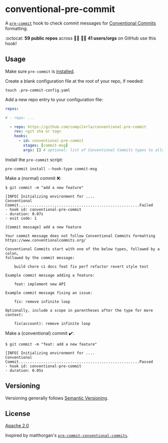 # conventional-pre-commit

A [`pre-commit`](https://pre-commit.com) hook to check commit messages for
[Conventional Commits](https://conventionalcommits.org) formatting.

<!-- github_stats starts -->
:octocat: **59 public repos** across :woman_technologist: :man_technologist: **41 users/orgs** on GitHub use this hook!
<!-- github_stats ends -->

## Usage

Make sure `pre-commit` is [installed](https://pre-commit.com#install).

Create a blank configuration file at the root of your repo, if needed:

```console
touch .pre-commit-config.yaml
```

Add a new repo entry to your configuration file:

```yaml
repos:

# - repo: ...

  - repo: https://github.com/compilerla/conventional-pre-commit
    rev: <git sha or tag>
    hooks:
      - id: conventional-pre-commit
        stages: [commit-msg]
        args: [] # optional: list of Conventional Commits types to allow
```

Install the `pre-commit` script:

```console
pre-commit install --hook-type commit-msg
```

Make a (normal) commit :x::

```console
$ git commit -m "add a new feature"

[INFO] Initializing environment for ....
Conventional Commit......................................................Failed
- hook id: conventional-pre-commit
- duration: 0.07s
- exit code: 1

[Commit message] add a new feature

Your commit message does not follow Conventional Commits formatting
https://www.conventionalcommits.org/

Conventional Commits start with one of the below types, followed by a colon,
followed by the commit message:

    build chore ci docs feat fix perf refactor revert style test

Example commit message adding a feature:

    feat: implement new API

Example commit message fixing an issue:

    fix: remove infinite loop

Optionally, include a scope in parentheses after the type for more context:

    fix(account): remove infinite loop
```

Make a (conventional) commit :heavy_check_mark::

```console
$ git commit -m "feat: add a new feature"

[INFO] Initializing environment for ....
Conventional Commit......................................................Passed
- hook id: conventional-pre-commit
- duration: 0.05s
```

## Versioning

Versioning generally follows [Semantic Versioning](https://semver.org/).

## License

[Apache 2.0](LICENSE)

Inspired by matthorgan's [`pre-commit-conventional-commits`](https://github.com/matthorgan/pre-commit-conventional-commits).
